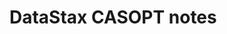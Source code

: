 # DataStax CASOPT notes
[Link]: https://academy.datastax.com/courses/ds210-operations-and-performance-tuning
